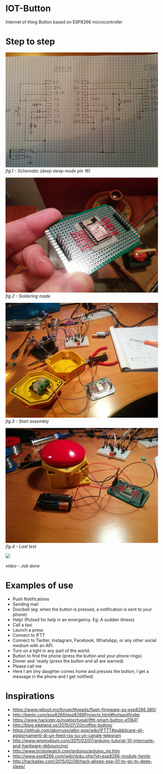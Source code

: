 # IOT-Button

Internet of thing Button based on ESP8266 microcontroller

# Step to step

![](images/Schematic.jpg)
*fig.1 - Schematic (deep sleep mode pin 16)*

![](images/image1.jpg)
*fig.2 - Soldering made*

![](images/image2.jpg)
*fig.3 - Start assembly*

![](images/image3.jpg)
*fig.4 - Last test*

[![](http://img.youtube.com/vi/2St4ugQvWTc/0.jpg)](http://www.youtube.com/watch?v=2St4ugQvWTc)

*video - Job done*

# Examples of use

* Push Notifications
* Sending mail
* Doorbell (eg: when the button is pressed, a notification is sent to your phone)
* Help! (Pulsed for help in an emergency. Eg: A sudden illness)
* Call a taxi
* Launch a press
* Connect to IFTT
* Connect to Twitter, Instagram, Facebook, WhatsApp, or any other social medium with an API.
* Turn on a light in any part of the world.
* Button to find the phone (press the button and your phone rings)
* Dinner and 'ready (press the button and all are warned)
* Please call me
* Here I am (my daughter comes home and presses the button, I get a message in the phone and I get notified)

# Inspirations

* https://www.reboot.ms/forum/threads/flash-firmware-su-esp8266.380/
* http://benlo.com/esp8266/esp8266Projects.html#hotspotfinder
* https://www.hackster.io/noelportugal/ifttt-smart-button-e11841
* http://blog.eikeland.se/2015/07/20/coffee-button/
* https://github.com/aborruso/albo-pop/wiki/IFTTT#pubblicare-gli-aggiornamenti-di-un-feed-rss-su-un-canale-telegram
* http://www.jeremyblum.com/2011/03/07/arduino-tutorial-10-interrupts-and-hardware-debouncing/
* http://www.bristolwatch.com/arduino/arduino_irq.htm
* http://www.esp8266.com/wiki/doku.php?id=esp8266-module-family
* http://hackaday.com/2015/02/08/hack-allows-esp-01-to-go-to-deep-sleep/
